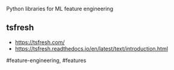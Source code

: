 Python libraries for ML feature engineering
## tsfresh 
- https://tsfresh.com/
- https://tsfresh.readthedocs.io/en/latest/text/introduction.html

#feature-engineering, #features
